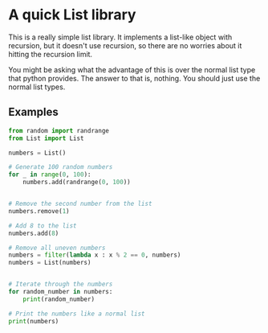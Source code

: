 # A quick List library

This is a really simple list library. It implements a list-like object with 
recursion, but it doesn't use recursion, so there are no worries about it 
hitting the recursion limit. 

You might be asking what the advantage of this is over the normal list type that
python provides. The answer to that is, nothing. You should just use the normal 
list types. 

## Examples

```python
from random import randrange
from List import List

numbers = List()

# Generate 100 random numbers
for _ in range(0, 100):
    numbers.add(randrange(0, 100))


# Remove the second number from the list
numbers.remove(1)

# Add 8 to the list
numbers.add(8)

# Remove all uneven numbers
numbers = filter(lambda x : x % 2 == 0, numbers)
numbers = List(numbers)


# Iterate through the numbers
for random_number in numbers:
    print(random_number)

# Print the numbers like a normal list
print(numbers)
```

